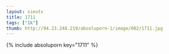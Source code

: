 ```yaml
--- 
layout: sieutv
title: 1711
tags: ["1k"]
thumb: http://94.23.248.219/absoluporn-1/image/002/1711.jpg
---
```

{% include absoluporn key="1711" %} 
